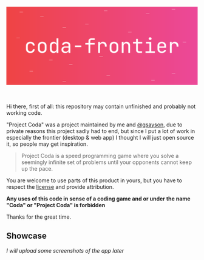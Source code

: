 ![banner](banner.png?raw=true)

<br>

Hi there, first of all: this repository may contain unfinished and probably not working code.

"Project Coda" was a project maintained by me and [@gsayson](//github.com/gsayson), due to private reasons this project sadly had to end, but since I put a lot of work in especially the frontier (desktop & web app) I thought I will just open source it, so people may get inspiration.

> Project Coda is a speed programming game where you solve a seemingly infinite set of problems until your opponents cannot keep up the pace.

You are welcome to use parts of this product in yours, but you have to respect the [license](LICENSE.md) and provide attribution.

**Any uses of this code in sense of a coding game and or under the name "Coda" or "Project Coda" is forbidden**

Thanks for the great time.

## Showcase

_I will upload some screenshots of the app later_
